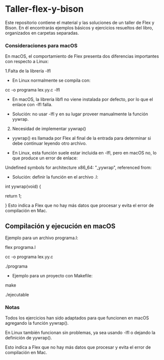 # Taller-flex-y-bison

Este repositorio contiene el material y las soluciones de un taller de Flex y Bison.
En él encontrarás ejemplos básicos y ejercicios resueltos del libro, organizados en carpetas separadas.

### Consideraciones para macOS
En macOS, el comportamiento de Flex presenta dos diferencias importantes con respecto a Linux:

1.Falta de la librería -lfl

- En Linux normalmente se compila con:


cc -o programa lex.yy.c -lfl

- En macOS, la librería libfl no viene instalada por defecto, por lo que el enlace con -lfl falla.

- Solución: no usar -lfl y en su lugar proveer manualmente la función yywrap.
  
2. Necesidad de implementar yywrap()

- yywrap() es llamada por Flex al final de la entrada para determinar si debe continuar leyendo otro archivo.

- En Linux, esta función suele estar incluida en -lfl, pero en macOS no, lo que produce un error de enlace:

Undefined symbols for architecture x86_64:
  "_yywrap", referenced from:
  
- Solución: definir la función en el archivo .l:

int yywrap(void) {

  return 1;

}
Esto indica a Flex que no hay más datos que procesar y evita el error de compilación en Mac.


## Compilación y ejecución en macOS

Ejemplo para un archivo programa.l:

flex programa.l

cc -o programa lex.yy.c

./programa

- Ejemplo para un proyecto con Makefile:

make

./ejecutable


### Notas

Todos los ejercicios han sido adaptados para que funcionen en macOS agregando la función yywrap().

En Linux también funcionan sin problemas, ya sea usando -lfl o dejando la definición de yywrap().








  





Esto indica a Flex que no hay más datos que procesar y evita el error de compilación en Mac.
